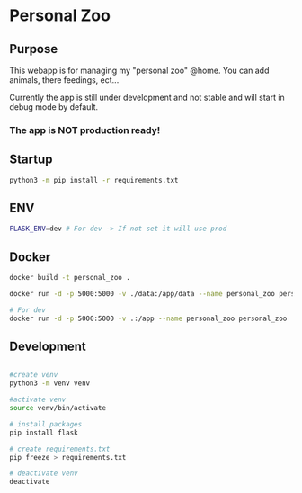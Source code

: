 # Personal Zoo

## Purpose

This webapp is for managing my "personal zoo" @home. You can add animals, there feedings, ect...

Currently the app is still under development and not stable and will start in debug mode by default.

### **The app is NOT production ready!**


## Startup
```bash
python3 -m pip install -r requirements.txt
```

## ENV
```bash
FLASK_ENV=dev # For dev -> If not set it will use prod
```

## Docker 
```bash
docker build -t personal_zoo .

docker run -d -p 5000:5000 -v ./data:/app/data --name personal_zoo personal_zoo

# For dev
docker run -d -p 5000:5000 -v .:/app --name personal_zoo personal_zoo
```

## Development
```bash

#create venv
python3 -m venv venv

#activate venv
source venv/bin/activate

# install packages
pip install flask

# create requirements.txt
pip freeze > requirements.txt

# deactivate venv
deactivate

```
